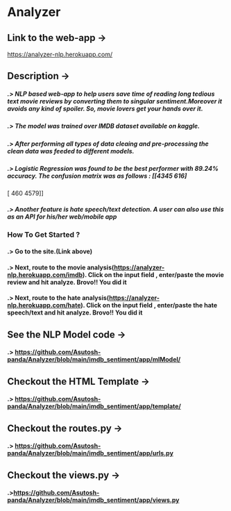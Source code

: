 # Analyzer
## Link to the web-app ->
https://analyzer-nlp.herokuapp.com/

## Description ->
##### .> NLP based web-app to help users save time of reading long tedious text movie reviews by converting them to singular sentiment.Moreover it avoids any kind of spoiler. So, movie lovers get your hands over it.
##### .> The model was trained over IMDB dataset available on kaggle.
##### .> After performing all types of data cleaing and pre-processing the clean data was feeded to different models.
##### .> Logistic Regression was found to be the best performer with 89.24% accuracy. The confusion matrix was as follows : [[4345  616]
[ 460 4579]]
##### .> Another feature is hate speech/text detection. A user can also use this as an API for his/her web/mobile app

### How To Get Started ?
#### .> Go to the site.(Link above)
#### .> Next, route to the movie analysis(https://analyzer-nlp.herokuapp.com/imdb). Click on the input field , enter/paste the movie review and hit analyze. Brovo!! You did it 
#### .> Next, route to the hate analysis(https://analyzer-nlp.herokuapp.com/hate). Click on the input field , enter/paste the hate speech/text and hit analyze. Brovo!! You did it 


## See the NLP Model code ->
#### .> https://github.com/Asutosh-panda/Analyzer/blob/main/imdb_sentiment/app/mlModel/ 

## Checkout the HTML Template ->
#### .> https://github.com/Asutosh-panda/Analyzer/blob/main/imdb_sentiment/app/template/

## Checkout the routes.py ->
#### .> https://github.com/Asutosh-panda/Analyzer/blob/main/imdb_sentiment/app/urls.py

## Checkout the views.py ->
#### .>https://github.com/Asutosh-panda/Analyzer/blob/main/imdb_sentiment/app/views.py

